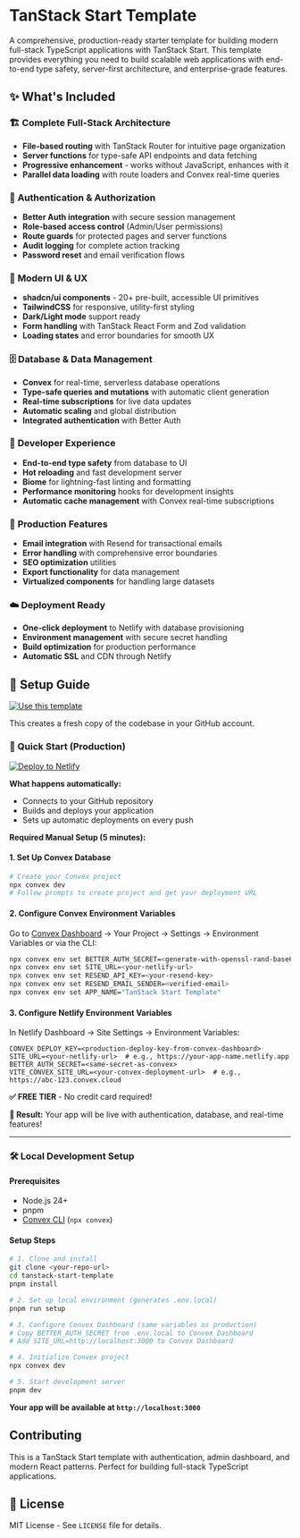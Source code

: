 # TanStack Start Template

A comprehensive, production-ready starter template for building modern full-stack TypeScript applications with TanStack Start. This template provides everything you need to build scalable web applications with end-to-end type safety, server-first architecture, and enterprise-grade features.

## ✨ What's Included

### 🏗️ **Complete Full-Stack Architecture**

- **File-based routing** with TanStack Router for intuitive page organization
- **Server functions** for type-safe API endpoints and data fetching
- **Progressive enhancement** - works without JavaScript, enhances with it
- **Parallel data loading** with route loaders and Convex real-time queries

### 🔐 **Authentication & Authorization**

- **Better Auth integration** with secure session management
- **Role-based access control** (Admin/User permissions)
- **Route guards** for protected pages and server functions
- **Audit logging** for complete action tracking
- **Password reset** and email verification flows

### 🎨 **Modern UI & UX**

- **shadcn/ui components** - 20+ pre-built, accessible UI primitives
- **TailwindCSS** for responsive, utility-first styling
- **Dark/Light mode** support ready
- **Form handling** with TanStack React Form and Zod validation
- **Loading states** and error boundaries for smooth UX

### 🗄️ **Database & Data Management**

- **Convex** for real-time, serverless database operations
- **Type-safe queries and mutations** with automatic client generation
- **Real-time subscriptions** for live data updates
- **Automatic scaling** and global distribution
- **Integrated authentication** with Better Auth

### 🚀 **Developer Experience**

- **End-to-end type safety** from database to UI
- **Hot reloading** and fast development server
- **Biome** for lightning-fast linting and formatting
- **Performance monitoring** hooks for development insights
- **Automatic cache management** with Convex real-time subscriptions

### 📧 **Production Features**

- **Email integration** with Resend for transactional emails
- **Error handling** with comprehensive error boundaries
- **SEO optimization** utilities
- **Export functionality** for data management
- **Virtualized components** for handling large datasets

### ☁️ **Deployment Ready**

- **One-click deployment** to Netlify with database provisioning
- **Environment management** with secure secret handling
- **Build optimization** for production performance
- **Automatic SSL** and CDN through Netlify

## 🚀 Setup Guide

[![Use this template](https://img.shields.io/badge/Use%20this%20template-2ea44f?style=for-the-badge&logo=github)](https://github.com/dyeoman2/tanstack-start-template/generate)

This creates a fresh copy of the codebase in your GitHub account.

### 🚀 Quick Start (Production)

[![Deploy to Netlify](https://www.netlify.com/img/deploy/button.svg)](https://app.netlify.com/start)

**What happens automatically:**

- Connects to your GitHub repository
- Builds and deploys your application
- Sets up automatic deployments on every push

**Required Manual Setup (5 minutes):**

#### 1. Set Up Convex Database

```bash
# Create your Convex project
npx convex dev
# Follow prompts to create project and get your deployment URL
```

#### 2. Configure Convex Environment Variables

Go to [Convex Dashboard](https://dashboard.convex.dev) → Your Project → Settings → Environment Variables or via the CLI:
```bash
npx convex env set BETTER_AUTH_SECRET=<generate-with-openssl-rand-base64-32>
npx convex env set SITE_URL=<your-netlify-url>
npx convex env set RESEND_API_KEY=<your-resend-key>
npx convex env set RESEND_EMAIL_SENDER=<verified-email>
npx convex env set APP_NAME="TanStack Start Template"
```

#### 3. Configure Netlify Environment Variables

In Netlify Dashboard → Site Settings → Environment Variables:

```
CONVEX_DEPLOY_KEY=<production-deploy-key-from-convex-dashboard>
SITE_URL=<your-netlify-url>  # e.g., https://your-app-name.netlify.app
BETTER_AUTH_SECRET=<same-secret-as-convex>
VITE_CONVEX_SITE_URL=<your-convex-deployment-url>  # e.g., https://abc-123.convex.cloud
```

**✅ FREE TIER** - No credit card required!

**🎉 Result:** Your app will be live with authentication, database, and real-time features!

---

### 🛠️ Local Development Setup

#### Prerequisites

- Node.js 24+
- pnpm
- [Convex CLI](https://docs.convex.dev/quickstart) (`npx convex`)

#### Setup Steps

```bash
# 1. Clone and install
git clone <your-repo-url>
cd tanstack-start-template
pnpm install

# 2. Set up local environment (generates .env.local)
pnpm run setup

# 3. Configure Convex Dashboard (same variables as production)
# Copy BETTER_AUTH_SECRET from .env.local to Convex Dashboard
# Add SITE_URL=http://localhost:3000 to Convex Dashboard

# 4. Initialize Convex project
npx convex dev

# 5. Start development server
pnpm dev
```

**Your app will be available at `http://localhost:3000`**

## Contributing

This is a TanStack Start template with authentication, admin dashboard, and modern React patterns. Perfect for building full-stack TypeScript applications.

## 📄 License

MIT License - See `LICENSE` file for details.
